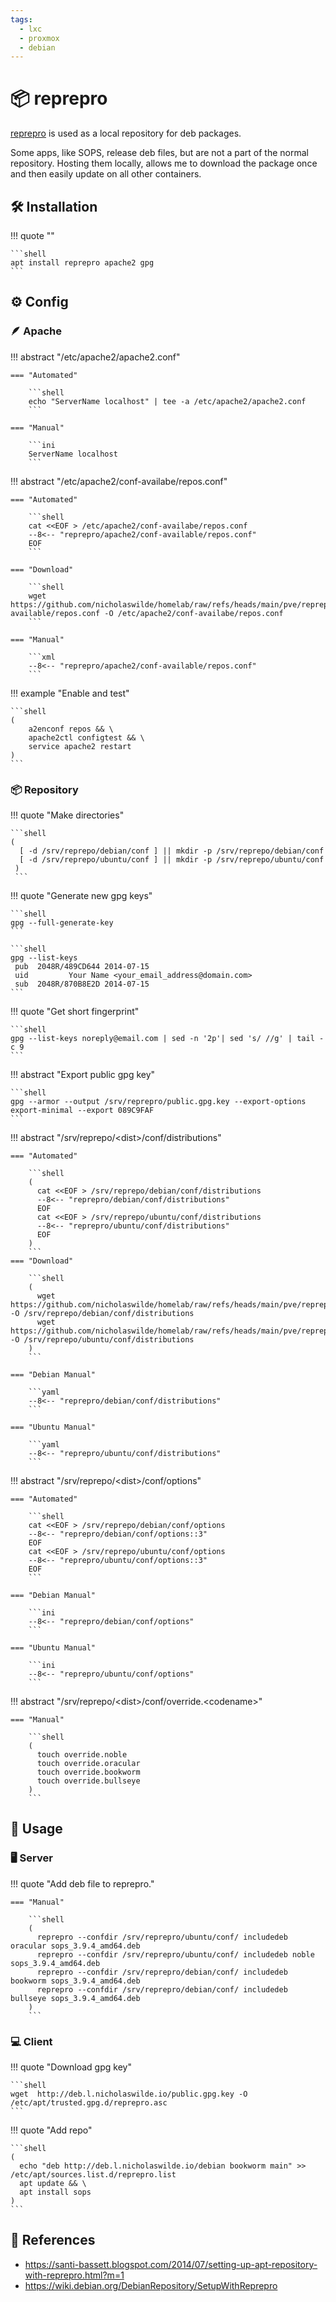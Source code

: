```yaml
---
tags:
  - lxc
  - proxmox
  - debian
---
```

# :package: reprepro

[reprepro][1] is used as a local repository for deb packages.

Some apps, like SOPS, release deb files, but are not a part of the normal repository. Hosting them locally, allows me to download the package once and then easily update on all other containers.

## :hammer_and_wrench: Installation

!!! quote ""

    ```shell
    apt install reprepro apache2 gpg
    ```

## :gear: Config

### :feather: Apache

!!! abstract "/etc/apache2/apache2.conf"

    === "Automated"

        ```shell
        echo "ServerName localhost" | tee -a /etc/apache2/apache2.conf
        ```

    === "Manual"

        ```ini
        ServerName localhost
        ```

!!! abstract "/etc/apache2/conf-availabe/repos.conf"

    === "Automated"
    
        ```shell
        cat <<EOF > /etc/apache2/conf-availabe/repos.conf 
        --8<-- "reprepro/apache2/conf-available/repos.conf"
        EOF
        ```

    === "Download"

        ```shell
        wget https://github.com/nicholaswilde/homelab/raw/refs/heads/main/pve/reprepro/apache2/conf-available/repos.conf -O /etc/apache2/conf-availabe/repos.conf
        ```

    === "Manual"
    
        ```xml
        --8<-- "reprepro/apache2/conf-available/repos.conf"
        ```

!!! example "Enable and test"

    ```shell
    (
        a2enconf repos && \
        apache2ctl configtest && \
        service apache2 restart
    )
    ```

### :package: Repository

!!! quote "Make directories"
    
    ```shell
    (
      [ -d /srv/reprepo/debian/conf ] || mkdir -p /srv/reprepo/debian/conf
      [ -d /srv/reprepo/ubuntu/conf ] || mkdir -p /srv/reprepo/ubuntu/conf
     )
     ```

!!! quote "Generate new gpg keys"

    ```shell
    gpg --full-generate-key
    ```

    ```shell
    gpg --list-keys  
     pub  2048R/489CD644 2014-07-15  
     uid         Your Name <your_email_address@domain.com>  
     sub  2048R/870B8E2D 2014-07-15
    ```

!!! quote "Get short fingerprint"

    ```shell
    gpg --list-keys noreply@email.com | sed -n '2p'| sed 's/ //g' | tail -c 9
    ```

!!! abstract "Export public gpg key"

    ```shell
    gpg --armor --output /srv/reprepro/public.gpg.key --export-options export-minimal --export 089C9FAF
    ```
    
!!! abstract "/srv/reprepo/&lt;dist&gt;/conf/distributions"

    === "Automated"

        ```shell
        (
          cat <<EOF > /srv/reprepo/debian/conf/distributions
          --8<-- "reprepro/debian/conf/distributions"
          EOF
          cat <<EOF > /srv/reprepo/ubuntu/conf/distributions
          --8<-- "reprepro/ubuntu/conf/distributions"
          EOF
        )
        ```
    === "Download"

        ```shell
        (
          wget https://github.com/nicholaswilde/homelab/raw/refs/heads/main/pve/reprepro/debian/conf/distributions -O /srv/reprepo/debian/conf/distributions
          wget https://github.com/nicholaswilde/homelab/raw/refs/heads/main/pve/reprepro/ubuntu/conf/distributions -O /srv/reprepo/ubuntu/conf/distributions
        )
        ```

    === "Debian Manual"

        ```yaml
        --8<-- "reprepro/debian/conf/distributions"
        ```

    === "Ubuntu Manual"

        ```yaml
        --8<-- "reprepro/ubuntu/conf/distributions"
        ```

!!! abstract "/srv/reprepo/&lt;dist&gt;/conf/options"

    === "Automated"

        ```shell
        cat <<EOF > /srv/reprepo/debian/conf/options
        --8<-- "reprepro/debian/conf/options::3"
        EOF
        cat <<EOF > /srv/reprepo/ubuntu/conf/options
        --8<-- "reprepro/ubuntu/conf/options::3"
        EOF
        ```

    === "Debian Manual"

        ```ini
        --8<-- "reprepro/debian/conf/options"
        ```

    === "Ubuntu Manual"

        ```ini
        --8<-- "reprepro/ubuntu/conf/options"
        ```

!!! abstract "/srv/reprepo/&lt;dist&gt;/conf/override.&lt;codename&gt;"

    === "Manual"
    
        ```shell
        (
          touch override.noble
          touch override.oracular
          touch override.bookworm
          touch override.bullseye
        )
        ```

## :pencil: Usage

### :desktop_computer: Server

!!! quote "Add deb file to reprepro."

    === "Manual"

        ```shell
        (
          reprepro --confdir /srv/reprepro/ubuntu/conf/ includedeb oracular sops_3.9.4_amd64.deb
          reprepro --confdir /srv/reprepro/ubuntu/conf/ includedeb noble sops_3.9.4_amd64.deb
          reprepro --confdir /srv/reprepro/debian/conf/ includedeb bookworm sops_3.9.4_amd64.deb
          reprepro --confdir /srv/reprepro/debian/conf/ includedeb bullseye sops_3.9.4_amd64.deb
        )
        ```

### :computer: Client

!!! quote "Download gpg key"

    ```shell
    wget  http://deb.l.nicholaswilde.io/public.gpg.key -O /etc/apt/trusted.gpg.d/reprepro.asc
    ```

!!! quote "Add repo"

    ```shell
    (
      echo "deb http://deb.l.nicholaswilde.io/debian bookworm main" >> /etc/apt/sources.list.d/reprepro.list  
      apt update && \
      apt install sops
    )
    ```
## :link: References

  - <https://santi-bassett.blogspot.com/2014/07/setting-up-apt-repository-with-reprepro.html?m=1>
  - <https://wiki.debian.org/DebianRepository/SetupWithReprepro>
  
[1]: <https://santi-bassett.blogspot.com/2014/07/setting-up-apt-repository-with-reprepro.html?m=1>
